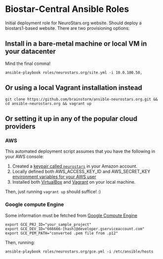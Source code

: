 Biostar-Central Ansible Roles
=============================

Initial deployment role for NeuroStars.org website. Should deploy a biostars1-based website. There are two provisioning options:

## Install in a bare-metal machine or local VM in your datacenter

Mind the final comma!

```
ansible-playbook roles/neurostars.org/site.yml -i 10.0.100.50,
```

## Or using a local Vagrant installation instead

```
git clone https://github.com/brainstorm/ansible-neurostars.org.git && cd ansible-neurostars.org && vagrant up
```

## Or setting it up in any of the popular cloud providers

### AWS

This automated deployment script assumes that you have the following in your AWS console:

1. Created a [keypair called `neurostars`](https://console.aws.amazon.com/ec2/v2/home?region=eu-west-1#KeyPairs:) in your Amazon account.
2. Locally defined both AWS_ACCESS_KEY_ID and AWS_SECRET_KEY [environment variables for your AWS user](https://console.aws.amazon.com/iam/home?region=eu-west-1#users)
3. Installed both [VirtualBox](https://www.virtualbox.org/) and [Vagrant](http://www.vagrantup.com/) on your local machine.

Then, just running `vagrant up` should suffice! :)

### Google compute Engine

Some information must be fetched from [Google Compute Engine](https://console.developers.google.com/project)

```
export GCE_PRJ_ID="your_sample_project"
export GCE_DEV_ID="666666-[hash]@developer.gserviceaccount.com"
export GCE_PEM_PATH="converted .pem file from .p12"
```

Then, running:

```
ansible-playbook roles/neurostars.org/gce.yml -i /etc/ansible/hosts
```
